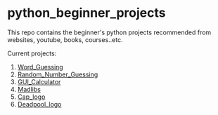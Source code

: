# python_beginner_projects

This repo contains the beginner's python projects recommended from websites, youtube, books, courses..etc.

Current projects: 

1. [Word_Guessing](https://github.com/yckfowa/python_beginner_projects/tree/main/Word_guessing)
2. [Random_Number_Guessing](https://github.com/yckfowa/python_beginner_projects/blob/main/random_number_guessing.py)
3. [GUI_Calculator](https://github.com/yckfowa/python_beginner_projects/blob/main/GUI%20Calculator/calculator.py)
4. [Madlibs](https://github.com/yckfowa/python_beginner_projects/blob/main/madlibs.py)
5. [Cap_logo](https://github.com/yckfowa/python_beginner_projects/blob/main/captain%20america.py)
6. [Deadpool_logo](https://github.com/yckfowa/python_beginner_projects/blob/main/deadpool.py)


